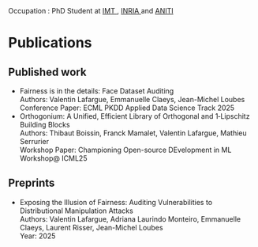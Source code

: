 <head>
   Occupation : PhD Student at <a href = 'https://www.math.univ-toulouse.fr/'> IMT </a>, <a href = 'https://www.inria.fr/'> INRIA </a> and <a href = 'https://aniti.univ-toulouse.fr/'> ANITI </a>
</head>

<body>
  
# Publications

## Published work

<ul>
  <li>  
        Fairness is in the details: Face Dataset Auditing <br>
        Authors: Valentin Lafargue, Emmanuelle Claeys, Jean-Michel Loubes <br>
        Conference Paper: ECML PKDD Applied Data Science Track 2025
  </li>

  <li>
        Orthogonium: A Unified, Efficient Library of Orthogonal and 1‑Lipschitz Building Blocks <br>
        Authors: Thibaut Boissin, Franck Mamalet, Valentin Lafargue, Mathieu Serrurier <br>
        Workshop Paper: Championing Open-source DEvelopment in ML Workshop@ ICML25 <br>
  </li>
</ul>
  
## Preprints
  

<ul>    
 <li> Exposing the Illusion of Fairness: Auditing Vulnerabilities to Distributional Manipulation Attacks <br>
      Authors: Valentin Lafargue, Adriana Laurindo Monteiro, Emmanuelle Claeys, Laurent Risser, Jean-Michel Loubes <br>
      Year: 2025
 </li>

</ul>    
  
</body>
